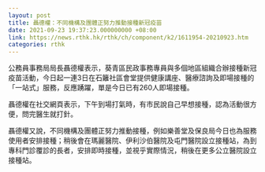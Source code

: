 ```yaml
---
layout: post
title: 聶德權：不同機構及團體正努力推動接種新冠疫苗
date: 2021-09-23 19:37:23.000000000 +08:00
link: https://news.rthk.hk/rthk/ch/component/k2/1611954-20210923.htm
categories: rthk
---
```


公務員事務局局長聶德權表示，葵青區民政事務專員與多個地區組織合辦接種新冠疫苗活動，今日起一連3日在石籬社區會堂提供健康講座、醫療諮詢及即場接種的「一站式」服務，反應踴躍，單是今日已有260人即場接種。

聶德權在社交網頁表示，下午到場打氣時，有市民說自己早想接種，認為活動很方便，問完醫生就打針。

聶德權又說，不同機構及團體正努力推動接種，例如樂善堂及保良局今日也為服務使用者安排接種；稍後會在瑪麗醫院、伊利沙伯醫院及屯門醫院設立接種站，為到專科門診覆診的長者，安排即時接種，並視乎實際情況，稍後在更多公立醫院設立接種站。
